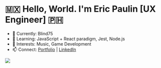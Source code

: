 # 🇲🇽 Hello, World. I'm Eric Paulin [UX Engineer] 🇵🇭

- 🔭 Currently: Blind75
- 🌱 Learning: JavaScript + React paradigm, Jest, Node.js
- 👀 Interests: Music, Game Development
- 📫 Connect: [Portfolio](https://ericpaulin-portfolio.netlify.app/) | [LinkedIn](https://www.linkedin.com/in/victor-p-01686a256/)

<p>
  <img src="https://skillicons.dev/icons?i=js,html,css,react,figma,materialui,jest,nodejs,npm,git,godot" />
</p>

<!--
**EricPaulin/EricPaulin** is a ✨ _special_ ✨ repository because its `README.md` (this file) appears on your GitHub profile.
-->
